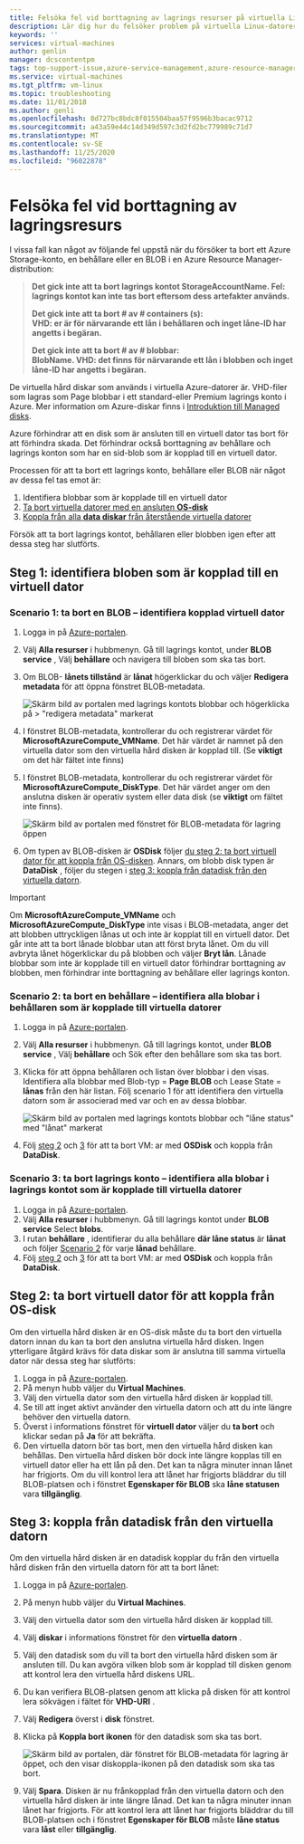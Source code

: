 ```yaml
---
title: Felsöka fel vid borttagning av lagrings resurser på virtuella Linux-datorer i Azure | Microsoft Docs
description: Lär dig hur du felsöker problem på virtuella Linux-datorer när du tar bort lagrings resurser som innehåller anslutna virtuella hård
keywords: ''
services: virtual-machines
author: genlin
manager: dcscontentpm
tags: top-support-issue,azure-service-management,azure-resource-manager
ms.service: virtual-machines
ms.tgt_pltfrm: vm-linux
ms.topic: troubleshooting
ms.date: 11/01/2018
ms.author: genli
ms.openlocfilehash: 8d727bc8bdc8f015504baa57f9596b3bacac9712
ms.sourcegitcommit: a43a59e44c14d349d597c3d2fd2bc779989c71d7
ms.translationtype: MT
ms.contentlocale: sv-SE
ms.lasthandoff: 11/25/2020
ms.locfileid: "96022878"
---
```

# <a name="troubleshoot-storage-resource-deletion-errors"></a>Felsöka fel vid borttagning av lagringsresurs

I vissa fall kan något av följande fel uppstå när du försöker ta bort ett Azure Storage-konto, en behållare eller en BLOB i en Azure Resource Manager-distribution:

> **Det gick inte att ta bort lagrings kontot StorageAccountName. Fel: lagrings kontot kan inte tas bort eftersom dess artefakter används.**
> 
> **Det gick inte att ta bort # av # containers (s): <br> VHD: er är för närvarande ett lån i behållaren och inget låne-ID har angetts i begäran.**
> 
> **Det gick inte att ta bort # av # blobbar: <br> BlobName. VHD: det finns för närvarande ett lån i blobben och inget låne-ID har angetts i begäran.**

De virtuella hård diskar som används i virtuella Azure-datorer är. VHD-filer som lagras som Page blobbar i ett standard-eller Premium lagrings konto i Azure. Mer information om Azure-diskar finns i [Introduktion till Managed disks](../managed-disks-overview.md).

Azure förhindrar att en disk som är ansluten till en virtuell dator tas bort för att förhindra skada. Det förhindrar också borttagning av behållare och lagrings konton som har en sid-blob som är kopplad till en virtuell dator. 

Processen för att ta bort ett lagrings konto, behållare eller BLOB när något av dessa fel tas emot är: 
1. Identifiera blobbar som är kopplade till en virtuell dator
2. [Ta bort virtuella datorer med en ansluten **OS-disk**](#step-2-delete-vm-to-detach-os-disk)
3. [Koppla från alla **data diskar** från återstående virtuella datorer](#step-3-detach-data-disk-from-the-vm)

Försök att ta bort lagrings kontot, behållaren eller blobben igen efter att dessa steg har slutförts.

## <a name="step-1-identify-blob-attached-to-a-vm"></a>Steg 1: identifiera bloben som är kopplad till en virtuell dator

### <a name="scenario-1-deleting-a-blob--identify-attached-vm"></a>Scenario 1: ta bort en BLOB – identifiera kopplad virtuell dator
1. Logga in på [Azure-portalen](https://portal.azure.com).
2. Välj **Alla resurser** i hubbmenyn. Gå till lagrings kontot, under **BLOB service** , Välj **behållare** och navigera till bloben som ska tas bort.
3. Om BLOB- **lånets tillstånd** är **lånat** högerklickar du och väljer **Redigera metadata** för att öppna fönstret BLOB-metadata. 

    ![Skärm bild av portalen med lagrings kontots blobbar och högerklicka på > "redigera metadata" markerat](./media/troubleshoot-vhds/utd-edit-metadata-sm.png)

4. I fönstret BLOB-metadata, kontrollerar du och registrerar värdet för **MicrosoftAzureCompute_VMName**. Det här värdet är namnet på den virtuella dator som den virtuella hård disken är kopplad till. (Se **viktigt** om det här fältet inte finns)
5. I fönstret BLOB-metadata, kontrollerar du och registrerar värdet för **MicrosoftAzureCompute_DiskType**. Det här värdet anger om den anslutna disken är operativ system eller data disk (se **viktigt** om fältet inte finns). 

     ![Skärm bild av portalen med fönstret för BLOB-metadata för lagring öppen](./media/troubleshoot-vhds/utd-blob-metadata-sm.png)

6. Om typen av BLOB-disken är **OSDisk** följer [du steg 2: ta bort virtuell dator för att koppla från OS-disken](#step-2-delete-vm-to-detach-os-disk). Annars, om blobb disk typen är **DataDisk** , följer du stegen i [steg 3: koppla från datadisk från den virtuella datorn](#step-3-detach-data-disk-from-the-vm). 

> [!IMPORTANT]
> Om **MicrosoftAzureCompute_VMName** och **MicrosoftAzureCompute_DiskType** inte visas i BLOB-metadata, anger det att blobben uttryckligen lånas ut och inte är kopplat till en virtuell dator. Det går inte att ta bort lånade blobbar utan att först bryta lånet. Om du vill avbryta lånet högerklickar du på blobben och väljer **Bryt lån**. Lånade blobbar som inte är kopplade till en virtuell dator förhindrar borttagning av blobben, men förhindrar inte borttagning av behållare eller lagrings konton.

### <a name="scenario-2-deleting-a-container---identify-all-blobs-within-container-that-are-attached-to-vms"></a>Scenario 2: ta bort en behållare – identifiera alla blobar i behållaren som är kopplade till virtuella datorer
1. Logga in på [Azure-portalen](https://portal.azure.com).
2. Välj **Alla resurser** i hubbmenyn. Gå till lagrings kontot, under **BLOB service** , Välj **behållare** och Sök efter den behållare som ska tas bort.
3. Klicka för att öppna behållaren och listan över blobbar i den visas. Identifiera alla blobbar med Blob-typ = **Page BLOB** och Lease State = **lånas** från den här listan. Följ scenario 1 för att identifiera den virtuella datorn som är associerad med var och en av dessa blobbar.

    ![Skärm bild av portalen med lagrings kontots blobbar och "låne status" med "lånat" markerat](./media/troubleshoot-vhds/utd-disks-sm.png)

4. Följ [steg 2](#step-2-delete-vm-to-detach-os-disk) och [3](#step-3-detach-data-disk-from-the-vm) för att ta bort VM: ar med **OSDisk** och koppla från **DataDisk**. 

### <a name="scenario-3-deleting-storage-account---identify-all-blobs-within-storage-account-that-are-attached-to-vms"></a>Scenario 3: ta bort lagrings konto – identifiera alla blobar i lagrings kontot som är kopplade till virtuella datorer
1. Logga in på [Azure-portalen](https://portal.azure.com).
2. Välj **Alla resurser** i hubbmenyn. Gå till lagrings kontot under **BLOB service** Select **blobs**.
3. I rutan **behållare** , identifierar du alla behållare **där låne status** är **lånat** och följer [Scenario 2](#scenario-2-deleting-a-container---identify-all-blobs-within-container-that-are-attached-to-vms) för varje **lånad** behållare.
4. Följ [steg 2](#step-2-delete-vm-to-detach-os-disk) och [3](#step-3-detach-data-disk-from-the-vm) för att ta bort VM: ar med **OSDisk** och koppla från **DataDisk**. 

## <a name="step-2-delete-vm-to-detach-os-disk"></a>Steg 2: ta bort virtuell dator för att koppla från OS-disk
Om den virtuella hård disken är en OS-disk måste du ta bort den virtuella datorn innan du kan ta bort den anslutna virtuella hård disken. Ingen ytterligare åtgärd krävs för data diskar som är anslutna till samma virtuella dator när dessa steg har slutförts:

1. Logga in på [Azure-portalen](https://portal.azure.com).
2. På menyn hubb väljer du **Virtual Machines**.
3. Välj den virtuella dator som den virtuella hård disken är kopplad till.
4. Se till att inget aktivt använder den virtuella datorn och att du inte längre behöver den virtuella datorn.
5. Överst i informations fönstret för **virtuell dator** väljer du **ta bort** och klickar sedan på **Ja** för att bekräfta.
6. Den virtuella datorn bör tas bort, men den virtuella hård disken kan behållas. Den virtuella hård disken bör dock inte längre kopplas till en virtuell dator eller ha ett lån på den. Det kan ta några minuter innan lånet har frigjorts. Om du vill kontrol lera att lånet har frigjorts bläddrar du till BLOB-platsen och i fönstret **Egenskaper för BLOB** ska **låne statusen** vara **tillgänglig**.

## <a name="step-3-detach-data-disk-from-the-vm"></a>Steg 3: koppla från datadisk från den virtuella datorn
Om den virtuella hård disken är en datadisk kopplar du från den virtuella hård disken från den virtuella datorn för att ta bort lånet:

1. Logga in på [Azure-portalen](https://portal.azure.com).
2. På menyn hubb väljer du **Virtual Machines**.
3. Välj den virtuella dator som den virtuella hård disken är kopplad till.
4. Välj **diskar** i informations fönstret för den **virtuella datorn** .
5. Välj den datadisk som du vill ta bort den virtuella hård disken som är ansluten till. Du kan avgöra vilken blob som är kopplad till disken genom att kontrol lera den virtuella hård diskens URL.
6. Du kan verifiera BLOB-platsen genom att klicka på disken för att kontrol lera sökvägen i fältet för **VHD-URI** .
7. Välj **Redigera** överst i **disk** fönstret.
8. Klicka på **Koppla bort ikonen** för den datadisk som ska tas bort.

     ![Skärm bild av portalen, där fönstret för BLOB-metadata för lagring är öppet, och den visar diskoppla-ikonen på den datadisk som ska tas bort.](./media/troubleshoot-vhds/utd-vm-disks-edit.png)

9. Välj **Spara**. Disken är nu frånkopplad från den virtuella datorn och den virtuella hård disken är inte längre lånad. Det kan ta några minuter innan lånet har frigjorts. För att kontrol lera att lånet har frigjorts bläddrar du till BLOB-platsen och i fönstret **Egenskaper för BLOB** måste **låne status** vara **låst** eller **tillgänglig**.

[Storage deletion errors in Resource Manager deployment]: #storage-delete-errors-in-rm

